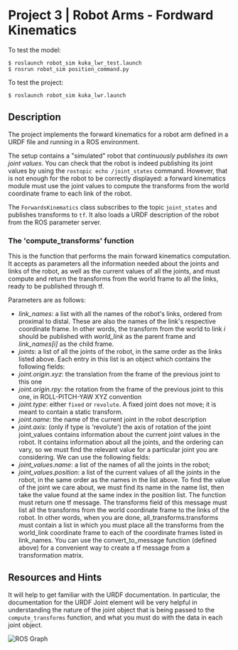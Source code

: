 # Project 3 | Robot Arms - Fordward Kinematics

To test the model:
```
$ roslaunch robot_sim kuka_lwr_test.launch
$ rosrun robot_sim position_command.py
```

To test the project:
```
$ roslaunch robot_sim kuka_lwr.launch
```

## Description

The project implements the forward kinematics for a robot arm defined in a URDF file and running in a ROS environment.

The setup contains a "simulated" robot that _continuously publishes its own joint values_. You can check that the robot is indeed publishing its joint values by using the `rostopic echo /joint_states` command. However, that is not enough for the robot to be correctly displayed: a forward kinematics module must use the joint values to compute the transforms from the world coordinate frame to each link of the robot.

The `ForwardsKinematics` class subscribes to the topic `joint_states` and publishes transforms to `tf`. It also loads a URDF description of the robot from the ROS parameter server.

### The 'compute_transforms' function

This is the function that performs the main forward kinematics computation. It accepts as parameters all the information needed about the joints and links of the robot, as well as the current values of all the joints, and must compute and return the transforms from the world frame to all the links, ready to be published through tf.

Parameters are as follows:

- _link_names_: a list with all the names of the robot's links, ordered from proximal to distal. These are also the names of the link's respective coordinate frame. In other words, the transform from the world to link _i_ should be published with _world_link_ as the parent frame and _link_names[i]_ as the child frame.    
- _joints_: a list of all the joints of the robot, in the same order as the links listed above. Each entry in this list is an object which contains the following fields:
- _joint.origin.xyz_: the translation from the frame of the previous joint to this one
- _joint.origin.rpy_: the rotation from the frame of the previous joint to this one, in ROLL-PITCH-YAW XYZ convention
- _joint.type_: either `fixed` or `revolute`. A fixed joint does not move; it is meant to contain a static transform. 
- _joint.name_: the name of the current joint in the robot description
- _joint.axis_: (only if type is 'revolute') the axis of rotation of the joint
joint_values contains information about the current joint values in the robot. It contains information about all the joints, and the ordering can vary, so we must find the relevant value  for a particular joint you are considering. We can use the following fields:
- _joint_values.name_: a list of the names of all the joints in the robot;
- _joint_values.position_: a list of the current values of all the joints in the robot, in the same order as the names in the list above. To find the value of the joint we care about, we must find its name in the name list, then take the value found at the same index in the position list.
The function must return one tf message. The transforms field of this message must list all the transforms from the world coordinate frame to the links of the robot. In other words, when you are done, all_transforms.transforms must contain a list in which you must place all the transforms from the world_link coordinate frame to each of the coordinate frames listed in link_names. You can use the convert_to_message function (defined above) for a convenient way to create a tf message from a transformation matrix.

## Resources and Hints

It will help to get familiar with  the URDF documentation. In particular, the documentation for the URDF Joint element will be very helpful in understanding the nature of the joint object that is being passed to the `compute_transforms` function, and what you must do with the data in each joint object.

![ROS Graph](../utils/resources/rosgraph.png)